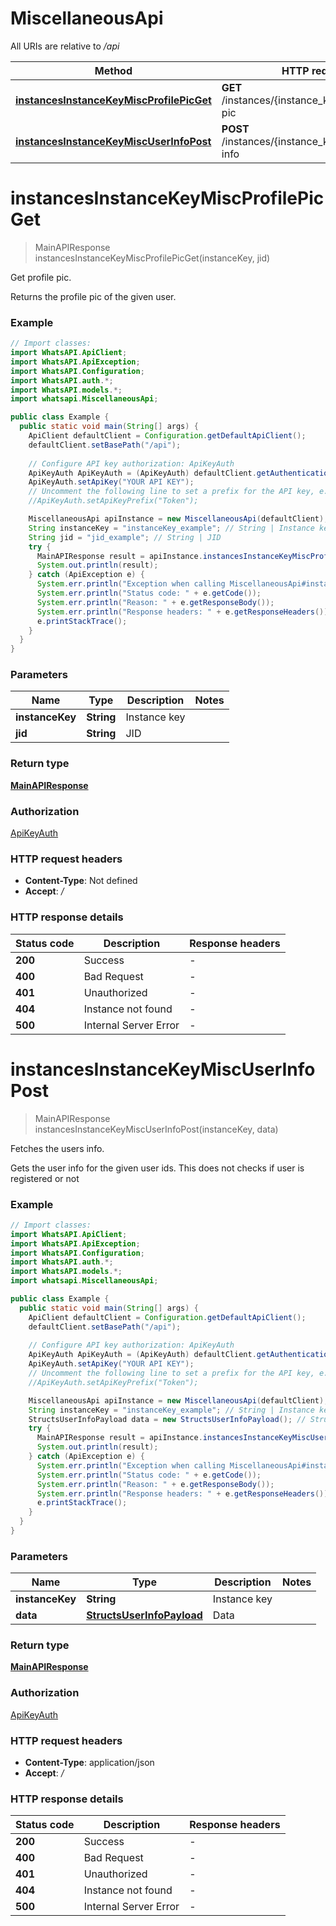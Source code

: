 # MiscellaneousApi

All URIs are relative to */api*

| Method | HTTP request | Description |
|------------- | ------------- | -------------|
| [**instancesInstanceKeyMiscProfilePicGet**](MiscellaneousApi.md#instancesInstanceKeyMiscProfilePicGet) | **GET** /instances/{instance_key}/misc/profile-pic | Get profile pic. |
| [**instancesInstanceKeyMiscUserInfoPost**](MiscellaneousApi.md#instancesInstanceKeyMiscUserInfoPost) | **POST** /instances/{instance_key}/misc/user-info | Fetches the users info. |


<a name="instancesInstanceKeyMiscProfilePicGet"></a>
# **instancesInstanceKeyMiscProfilePicGet**
> MainAPIResponse instancesInstanceKeyMiscProfilePicGet(instanceKey, jid)

Get profile pic.

Returns the profile pic of the given user.

### Example
```java
// Import classes:
import WhatsAPI.ApiClient;
import WhatsAPI.ApiException;
import WhatsAPI.Configuration;
import WhatsAPI.auth.*;
import WhatsAPI.models.*;
import whatsapi.MiscellaneousApi;

public class Example {
  public static void main(String[] args) {
    ApiClient defaultClient = Configuration.getDefaultApiClient();
    defaultClient.setBasePath("/api");
    
    // Configure API key authorization: ApiKeyAuth
    ApiKeyAuth ApiKeyAuth = (ApiKeyAuth) defaultClient.getAuthentication("ApiKeyAuth");
    ApiKeyAuth.setApiKey("YOUR API KEY");
    // Uncomment the following line to set a prefix for the API key, e.g. "Token" (defaults to null)
    //ApiKeyAuth.setApiKeyPrefix("Token");

    MiscellaneousApi apiInstance = new MiscellaneousApi(defaultClient);
    String instanceKey = "instanceKey_example"; // String | Instance key
    String jid = "jid_example"; // String | JID
    try {
      MainAPIResponse result = apiInstance.instancesInstanceKeyMiscProfilePicGet(instanceKey, jid);
      System.out.println(result);
    } catch (ApiException e) {
      System.err.println("Exception when calling MiscellaneousApi#instancesInstanceKeyMiscProfilePicGet");
      System.err.println("Status code: " + e.getCode());
      System.err.println("Reason: " + e.getResponseBody());
      System.err.println("Response headers: " + e.getResponseHeaders());
      e.printStackTrace();
    }
  }
}
```

### Parameters

| Name | Type | Description  | Notes |
|------------- | ------------- | ------------- | -------------|
| **instanceKey** | **String**| Instance key | |
| **jid** | **String**| JID | |

### Return type

[**MainAPIResponse**](MainAPIResponse.md)

### Authorization

[ApiKeyAuth](../README.md#ApiKeyAuth)

### HTTP request headers

 - **Content-Type**: Not defined
 - **Accept**: */*

### HTTP response details
| Status code | Description | Response headers |
|-------------|-------------|------------------|
| **200** | Success |  -  |
| **400** | Bad Request |  -  |
| **401** | Unauthorized |  -  |
| **404** | Instance not found |  -  |
| **500** | Internal Server Error |  -  |

<a name="instancesInstanceKeyMiscUserInfoPost"></a>
# **instancesInstanceKeyMiscUserInfoPost**
> MainAPIResponse instancesInstanceKeyMiscUserInfoPost(instanceKey, data)

Fetches the users info.

Gets the user info for the given user ids. This does not checks if user is registered or not

### Example
```java
// Import classes:
import WhatsAPI.ApiClient;
import WhatsAPI.ApiException;
import WhatsAPI.Configuration;
import WhatsAPI.auth.*;
import WhatsAPI.models.*;
import whatsapi.MiscellaneousApi;

public class Example {
  public static void main(String[] args) {
    ApiClient defaultClient = Configuration.getDefaultApiClient();
    defaultClient.setBasePath("/api");
    
    // Configure API key authorization: ApiKeyAuth
    ApiKeyAuth ApiKeyAuth = (ApiKeyAuth) defaultClient.getAuthentication("ApiKeyAuth");
    ApiKeyAuth.setApiKey("YOUR API KEY");
    // Uncomment the following line to set a prefix for the API key, e.g. "Token" (defaults to null)
    //ApiKeyAuth.setApiKeyPrefix("Token");

    MiscellaneousApi apiInstance = new MiscellaneousApi(defaultClient);
    String instanceKey = "instanceKey_example"; // String | Instance key
    StructsUserInfoPayload data = new StructsUserInfoPayload(); // StructsUserInfoPayload | Data
    try {
      MainAPIResponse result = apiInstance.instancesInstanceKeyMiscUserInfoPost(instanceKey, data);
      System.out.println(result);
    } catch (ApiException e) {
      System.err.println("Exception when calling MiscellaneousApi#instancesInstanceKeyMiscUserInfoPost");
      System.err.println("Status code: " + e.getCode());
      System.err.println("Reason: " + e.getResponseBody());
      System.err.println("Response headers: " + e.getResponseHeaders());
      e.printStackTrace();
    }
  }
}
```

### Parameters

| Name | Type | Description  | Notes |
|------------- | ------------- | ------------- | -------------|
| **instanceKey** | **String**| Instance key | |
| **data** | [**StructsUserInfoPayload**](StructsUserInfoPayload.md)| Data | |

### Return type

[**MainAPIResponse**](MainAPIResponse.md)

### Authorization

[ApiKeyAuth](../README.md#ApiKeyAuth)

### HTTP request headers

 - **Content-Type**: application/json
 - **Accept**: */*

### HTTP response details
| Status code | Description | Response headers |
|-------------|-------------|------------------|
| **200** | Success |  -  |
| **400** | Bad Request |  -  |
| **401** | Unauthorized |  -  |
| **404** | Instance not found |  -  |
| **500** | Internal Server Error |  -  |


